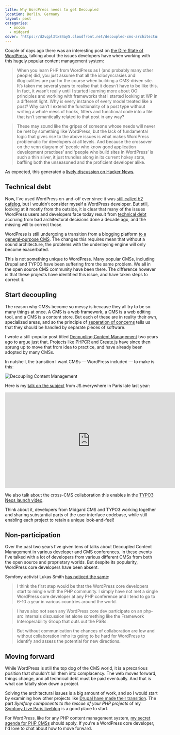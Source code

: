 ```yaml
---
title: Why WordPress needs to get Decoupled
location: Berlin, Germany
layout: post
categories:
  - oscom
  - midgard
cover: 'https://d2vqpl3tx84ay5.cloudfront.net/decoupled-cms-architecture.png'
---
```

Couple of days ago there was an interesting post on [the Dire State of WordPress](http://jshakespeare.com/the-dire-state-of-wordpress/), talking about the issues developers have when working with this [hugely popular](http://en.wordpress.com/stats/) content management system:

> When you learn PHP from WordPress as I (and probably many other people) did, you just assume that all the idiosyncrasies and illogicalities are par for the course when building a CMS-driven site. It’s taken me several years to realise that it doesn’t have to be like this. In fact, it wasn’t really until I started learning more about OO principles and working with frameworks that I started looking at WP in a different light. Why is every instance of every model treated like a post? Why can’t I extend the functionality of a post type without writing a whole mess of hooks, filters and functional code into a file that isn’t semantically related to that post in any way?

> These may sound like the gripes of someone whose needs will never be met by something like WordPress, but the lack of fundamental logic that gives rise to the above issues is what makes WordPress problematic for developers at all levels. And because the crossover on the venn diagram of ‘people who know good application development practises’ and ‘people who build sites in WordPress’ is such a thin sliver, it just trundles along in its current hokey state, baffling both the unseasoned and the proficient developer alike.

As expected, this generated a [lively discussion on Hacker News](https://news.ycombinator.com/item?id=5407879).

## Technical debt

Now, I've used WordPress on-and-off ever since it was [still called b2 cafelog](http://codex.wordpress.org/History), but I wouldn't consider myself a WordPress developer. But still, looking at it mostly from the outside, it is clear that many of the issues WordPress users and developers face today result from [technical debt](http://en.wikipedia.org/wiki/Technical_debt) accruing from bad architectural decisions done a decade ago, and the missing will to correct those.

WordPress is still undergoing a transition from a blogging platform [to a general-purpose CMS](http://www.ducttapemarketing.com/blog/2011/02/28/wordpress-3-1-is-big-leap-into-cms/). The changes this requires mean that without a sound architecture, the problems with the underlaying engine will only become exacerbated.

This is not something unique to WordPress. Many popular CMSs, including Drupal and TYPO3 have been suffering from the same problem. We all in the open source CMS community have been there. The difference however is that these projects have identified this issue, and have taken steps to correct it.

## Start decoupling

The reason why CMSs become so messy is because they all try to be so many things at once. A CMS is a web framework, a CMS is a web editing tool, and a CMS is a content store. But each of these are in reality their own, specialized areas, and so the principle of [separation of concerns](http://en.wikipedia.org/wiki/Separation_of_concerns) tells us that they should be handled by separate pieces of software.

I wrote a still-popular post titled [Decoupling Content Management](http://bergie.iki.fi/blog/decoupling_content_management/) two years ago to argue just that. Projects like [PHPCR](http://phpcr.github.com) and [Create.js](http://createjs.org) have since then sprung up to move that from idea to practice, and have already been adopted by many CMSs.

In nutshell, the transition I want CMSs &mdash; WordPress included &mdash; to make is this:

![Decoupling Content Management](https://d2vqpl3tx84ay5.cloudfront.net/decoupled-cms-architecture.png)

Here is my [talk on the subject](http://youtu.be/j4NoAFK-KNY) from JS.everywhere in Paris late last year:

<iframe width="560" height="315" src="https://www.youtube.com/embed/j4NoAFK-KNY" frameborder="0" allowfullscreen></iframe>

We also talk about the cross-CMS collaboration this enables in the [TYPO3 Neos launch video](http://vimeo.com/50883868).

Think about it, developers from Midgard CMS and TYPO3 working together and sharing substantial parts of the user interface codebase, while still enabling each project to retain a unique look-and-feel!

## Non-participation

Over the past two years I've given tens of talks about Decoupled Content Management in various developer and CMS conferences. In these events I've talked with a lot of developers from various different CMSs from both the open source and proprietary worlds. But despite its popularity, WordPress core developers have been absent.

Symfony activist Lukas Smith [has noticed the same](https://news.ycombinator.com/item?id=5414441):

> I think the first step would be that the WordPress core developers start to mingle with the PHP community. I simply have not met a single WordPress core developer at any PHP conference and I tend to go to 6-10 a year in various countries around the world.

> I have also not seen any WordPress core dev participate on an php-src internals discussion let alone something like the Framework Interoperability Group that outs out the PSRs.

> But without communication the chances of collaboration are low and without collaboration imho its going to be hard for WordPress to identify and assess the potential for new directions.

## Moving forward

While WordPress is still the top dog of the CMS world, it is a precarious position that shouldn't lull them into complacency. The web moves forward, things change, and all technical debt must be paid eventually. And that is what can fatally slow down a project.

Solving the architectural issues is a big amount of work, and so I would start by examining how other projects like [Drupal have made their transition](http://bergie.iki.fi/blog/drupal-and-collaboration/). The part *Symfony components to the rescue of your PHP projects* of my [Symfony Live Paris liveblog](http://bergie.iki.fi/blog/symfony-live/) is a good place to start.

For WordPress, like for any PHP content management system, [my secret agenda for PHP CMSs](http://bergie.iki.fi/blog/my_secret_agenda_for_php_content_management_systems/) should apply. If you're a WordPress core developer, I'd love to chat about how to move forward.
